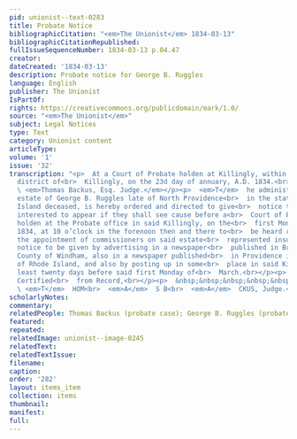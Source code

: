 ```yaml
---
pid: unionist--text-0283
title: Probate Notice
bibliographicCitation: "<em>The Unionist</em> 1834-03-13"
bibliographicCitationRepublished: 
fullIssueSequenceNumber: 1834-03-13 p.04.47
creator: 
dateCreated: '1834-03-13'
description: Probate notice for George B. Ruggles
language: English
publisher: The Unionist
IsPartOf: 
rights: https://creativecommons.org/publicdomain/mark/1.0/
source: "<em>The Unionist</em>"
subject: Legal Notices
type: Text
category: Unionist content
articleType: 
volume: '1'
issue: '32'
transcription: "<p>  At a Court of Probate holden at Killingly, within and for the
  district of<br>  Killingly, on the 23d day of annuary, A.D. 1834.<br></p><p>  Present,<br>
  \ <em>Thomas Backus, Esq. Judge.</em></p><p>  <em>T</em>  he administrator on the
  estate of George B. Ruggles late of North Providence<br>  in the state of Rhode
  Island deceased, is hereby ordered and directed to give<br>  notice to all persons
  interested to appear if they shall see cause before a<br>  Court of Probate to be
  holden at the Probate office in said Killingly, on the<br>  first Monday of March,
  1834, at 10 o’clock in the forenoon then and there to<br>  be heard relative to
  the appointment of commissioners on said estate<br>  represented insolvent. Said
  notice to be given by advertising in a newspaper<br>  published in Brooklyn in the
  County of Windham, also in a newspaper published<br>  in Providence in the state
  of Rhode Island, and also by posting up in some<br>  place in said Killingly at
  least twenty days before said first Monday of<br>  March.<br></p><p>  &nbsp;&nbsp;&nbsp;&nbsp;&nbsp;&nbsp;&nbsp;&nbsp;&nbsp;&nbsp;&nbsp;
  Certified<br>  from Record,<br></p><p>  &nbsp;&nbsp;&nbsp;&nbsp;&nbsp;&nbsp;&nbsp;&nbsp;&nbsp;&nbsp;&nbsp;&nbsp;&nbsp;&nbsp;&nbsp;&nbsp;&nbsp;&nbsp;&nbsp;&nbsp;&nbsp;&nbsp;&nbsp;<br>
  \ <em>T</em>  HOM<br>  <em>A</em>  S B<br>  <em>A</em>  CKUS, Judge.<br></p><p></p>"
scholarlyNotes: 
commentary: 
relatedPeople: Thomas Backus (probate case); George B. Ruggles (probate case)
featured: 
repeated: 
relatedImage: unionist--image-0245
relatedText: 
relatedTextIssue: 
filename: 
caption: 
order: '282'
layout: items_item
collection: items
thumbnail: 
manifest: 
full: 
---
```


